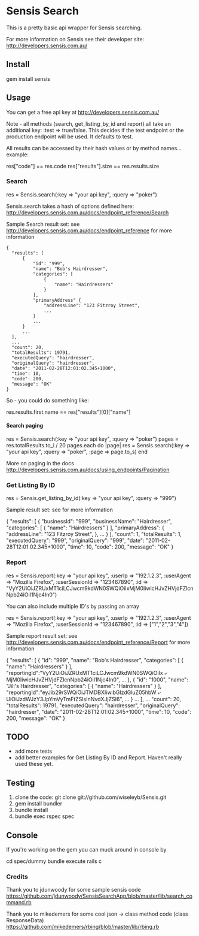 # Sensis Search
This is a pretty basic api wrapper for Sensis searching.

For more information on Sensis see their developer site: http://developers.sensis.com.au/

## Install

gem install sensis

## Usage
You can get a free api key at http://developers.sensis.com.au/

Note - all methods (search, get_listing_by_id and report) all take an additional key:  :test => true/false.  This decides if the test endpoint or the production endpoint will be used.  It defaults to test.

All results can be accessed by their hash values or by method names... example:

  res["code"] == res.code
  res["results"].size == res.results.size

### Search  

  res = Sensis.search(:key => "your api key", :query => "poker")
  
Sensis.search takes a hash of options defined here: http://developers.sensis.com.au/docs/endpoint_reference/Search

Sample Search result set:  see http://developers.sensis.com.au/docs/endpoint_reference for more information

    {
      "results": [
          {
              "id": "999",
              "name": "Bob's Hairdresser",
              "categories": [
                  {
                      "name": "Hairdressers"
                  }
              ],
              "primaryAddress" {
                  "addressLine": "123 Fitzroy Street",
                  ...
              }
              ...
          }
          ...
      ],
      ...
      "count": 20,
      "totalResults": 19791,
      "executedQuery": "hairdresser",
      "originalQuery": "hairdresser",
      "date": "2011-02-28T12:01:02.345+1000",
      "time": 10,
      "code": 200,
      "message": "OK"
    }

So - you could do something like:

  res.results.first.name == res["results"][0]["name"]

#### Search paging

  res = Sensis.search(:key => "your api key", :query => "poker")
  pages = res.totalResults.to_i / 20
  pages.each do |page|
    res = Sensis.search(:key => "your api key", :query => "poker", :page => page.to_s)
  end

More on paging in the docs http://developers.sensis.com.au/docs/using_endpoints/Pagination

### Get Listing By ID

  res = Sensis.get_listing_by_id(:key => "your api key", :query => "999")
  
Sample result set: see for more information

  {
      "results": [
          {
              "businessId": "999",
              "businessName": "Hairdresser",
              "categories": [
                  {
                      "name": "Hairdressers"
                  }
              ],
              "primaryAddress": {
                  "addressLine": "123 Fitzroy Street",
              },
              ...
          }
      ],
      "count": 1,
      "totalResults": 1,
      "executedQuery": "999",
      "originalQuery": "999",
      "date": "2011-02-28T12:01:02.345+1000",
      "time": 10,
      "code": 200,
      "message": "OK"
  }

### Report
  
  res = Sensis.report(:key => "your api key", :userIp => "192.1.2.3", :userAgent => "Mozilla Firefox", 
    :userSessionId => "123467890", 
    :id => "VyY2UiOiJZRUxMT1ciLCJwcm9kdWN0SWQiOiIxMjM0IiwicHJvZHVjdFZlcnNpb24iOiI1Njc4In0")
    
You can also include multiple ID's by passing an array

  res = Sensis.report(:key => "your api key", :userIp => "192.1.2.3", :userAgent => "Mozilla Firefox", 
    :userSessionId => "123467890", 
    :id => ["1","2","3","4"])


Sample report result set:  see http://developers.sensis.com.au/docs/endpoint_reference/Report for more information

  {
      "results": [
          {
              "id": "999",
              "name": "Bob's Hairdresser",
              "categories": [
                  {
                      "name": "Hairdressers"
                  }
              ],
              "reportingId":"VyY2UiOiJZRUxMT1ciLCJwcm9kdWN0SWQiOiIx ⤶
  MjM0IiwicHJvZHVjdFZlcnNpb24iOiI1Njc4In0",
              ...
          }, 
          {
              "id": "1000",
              "name": "Jill's Hairdresser",
              "categories": [
                  {
                      "name": "Hairdressers"
                  }
              ],
              "reportingId":"eyJib29rSWQiOiJTMDBXIiwibGlzdGluZ05hbW ⤶
  UiOiJzdWJzY3JpYmVyTmFtZSIsInNvdXJjZSI6",
              ...
          }
          ...
      ],
      ...
      "count": 20,
      "totalResults": 19791,
      "executedQuery": "hairdresser",
      "originalQuery": "hairdresser",
      "date": "2011-02-28T12:01:02.345+1000",
      "time": 10,
      "code": 200,
      "message": "OK"
  }

## TODO
 * add more tests
 * add better examples for Get Listing By ID and Report.  Haven't really used these yet.

## Testing
 1. clone the code: git clone git://github.com/wiseleyb/Sensis.git
 2. gem install bundler
 3. bundle install
 4. bundle exec rspec spec
 
## Console
If you're working on the gem you can muck around in console by

  cd spec/dummy
  bundle execute rails c

### Credits

Thank you to jdunwoody for some sample sensis code https://github.com/jdunwoody/SensisSearchApp/blob/master/lib/search_command.rb

Thank you to mikedemers for some cool json -> class method code (class ResponseData) https://github.com/mikedemers/rbing/blob/master/lib/rbing.rb

